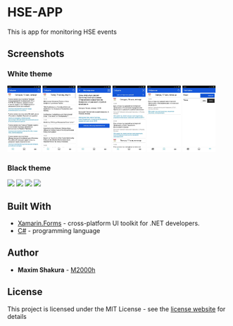 # HSE-APP
This is app for monitoring HSE events

## Screenshots

### White theme

<p float="left">
  <img src="/screenshots/main_rus_white.jpg" width="15%" />
  <img src="/screenshots/main_en_white.jpg" width="15%" />
  <img src="/screenshots/event_white_rus.jpg" width="15%" />
  <img src="/screenshots/search_rus_white.jpg" width="15%" /> 
  <img src="/screenshots/fav_rus_white.jpg" width="15%" />
  <img src="/screenshots/set_white.jpg" width="15%" />
</p>


### Black theme

<p float="left">
  <img src="https://pp.userapi.com/c845216/v845216080/1f1e70/K4VDmEZfsEQ.jpg" width="20%" />
  <img src="https://pp.userapi.com/c853624/v853624482/27c77/w5zAYbOUcuM.jpg" width="20%" />
  <img src="https://pp.userapi.com/c846320/v846320080/1e71e7/hGsKWd8xGtw.jpg" width="20%" />
  <img src="https://pp.userapi.com/c851536/v851536482/100cfa/DyDPu6-fQRw.jpg" width="20%" /> 
</p>

## Built With

* [Xamarin.Forms](https://docs.microsoft.com/en-us/xamarin/xamarin-forms/) - cross-platform UI toolkit for .NET developers.
* [C#](https://docs.microsoft.com/en-us/dotnet/csharp/) - programming language

## Author

* **Maxim Shakura** - [M2000h](https://github.com/M2000h)

## License

This project is licensed under the MIT License - see the [license website](https://opensource.org/licenses/MIT) for details
